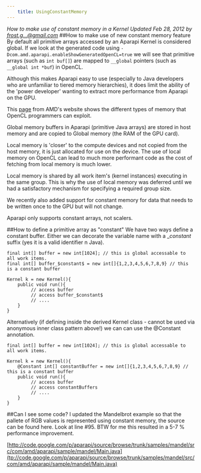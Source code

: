 ```yaml
---
    title: UsingConstantMemory
---
```


*How to make use of constant memory in a Kernel Updated Feb 28, 2012 by frost.g...@gmail.com*
##How to make use of new constant memory feature
By default all primitive arrays accessed by an Aparapi Kernel is considered global. If we look at the generated code using `-Dcom.amd.aparapi.enableShowGeneratedOpenCL=true` we will see that primitive arrays (such as `int buf[]`) are mapped to `__global` pointers (such as `__global int *buf`) in OpenCL.

Although this makes Aparapi easy to use (especially to Java developers who are unfamiliar to tiered memory hierarchies), it does limit the ability of the 'power developer' wanting to extract more performance from Aparapi on the GPU.

This [page](http://www.amd.com/us/products/technologies/stream-technology/opencl/pages/opencl-intro.aspx?cmpid=cp_article_2_2010) from AMD's website shows the different types of memory that OpenCL programmers can exploit.

Global memory buffers in Aparapi (primitive Java arrays) are stored in host memory and are copied to Global memory (the RAM of the GPU card).

Local memory is 'closer' to the compute devices and not copied from the host memory, it is just allocated for use on the device. The use of local memory on OpenCL can lead to much more performant code as the cost of fetching from local memory is much lower.

Local memory is shared by all work item's (kernel instances) executing in the same group. This is why the use of local memory was deferred until we had a satisfactory mechanism for specifying a required group size.

We recently also added support for constant memory for data that needs to be written once to the GPU but will not change.

Aparapi only supports constant arrays, not scalers.

##How to define a primitive array as "constant"
We have two ways define a constant buffer. Either we can decorate the variable name with a _$constant$ suffix (yes it is a valid identifier n Java).

    final int[] buffer = new int[1024]; // this is global accessable to all work items.
    final int[] buffer_$constant$ = new int[]{1,2,3,4,5,6,7,8,9} // this is a constant buffer

    Kernel k = new Kernel(){
        public void run(){
             // access buffer
             // access buffer_$constant$
             // ....
        }
    }

Alternatively (if defining inside the derived Kernel class - cannot be used via anonymous inner class pattern above!) we can can use the @Constant annotation.

    final int[] buffer = new int[1024]; // this is global accessable to all work items.

    Kernel k = new Kernel(){
        @Constant int[] constantBuffer = new int[]{1,2,3,4,5,6,7,8,9} // this is a constant buffer
        public void run(){
             // access buffer
             // access constantBuffers
             // ....
        }
    }

##Can I see some code?
I updated the Mandelbrot example so that the pallete of RGB values is represented using constant memory, the source can be found here. Look at line #95. BTW for me this resulted in a 5-7 % performance improvement.

[http://code.google.com/p/aparapi/source/browse/trunk/samples/mandel/src/com/amd/aparapi/sample/mandel/Main.java](tp://code.google.com/p/aparapi/source/browse/trunk/samples/mandel/src/com/amd/aparapi/sample/mandel/Main.java)